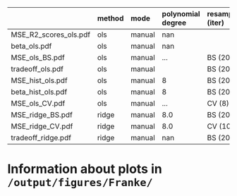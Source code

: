 |                       | method   | mode   | polynomial degree   | resampling (iter)   | mark   |   lambda |
|:----------------------|:---------|:-------|:--------------------|:--------------------|:-------|---------:|
| MSE_R2_scores_ols.pdf | ols      | manual | nan                 |                     |        |      nan |
| beta_ols.pdf          | ols      | manual | nan                 |                     |        |      nan |
| MSE_ols_BS.pdf        | ols      | manual | ...                 | BS (200)            |        |        0 |
| tradeoff_ols.pdf      | ols      | manual |                     | BS (200)            |        |      nan |
| MSE_hist_ols.pdf      | ols      | manual | 8                   | BS (200)            |        |        0 |
| beta_hist_ols.pdf     | ols      | manual | 8                   | BS (200)            |        |        0 |
| MSE_ols_CV.pdf        | ols      | manual | ...                 | CV (8)              |        |        0 |
| MSE_ridge_BS.pdf      | ridge    | manual | 8.0                 | BS (200)            |        |      nan |
| MSE_ridge_CV.pdf      | ridge    | manual | 8.0                 | CV (10)             |        |      nan |
| tradeoff_ridge.pdf    | ridge    | manual | nan                 | BS (200)            |        |      nan |


# Information about plots in `/output/figures/Franke/`


